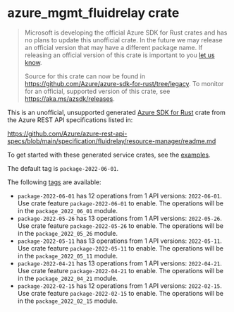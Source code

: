 # azure_mgmt_fluidrelay crate

> Microsoft is developing the official Azure SDK for Rust crates and has no plans to update this unofficial crate.
> In the future we may release an official version that may have a different package name.
> If releasing an official version of this crate is important to you [let us know](https://github.com/Azure/azure-sdk-for-rust/issues/new/choose).
>
> Source for this crate can now be found in <https://github.com/Azure/azure-sdk-for-rust/tree/legacy>.
> To monitor for an official, supported version of this crate, see <https://aka.ms/azsdk/releases>.

This is an unofficial, unsupported generated [Azure SDK for Rust](https://github.com/Azure/azure-sdk-for-rust/tree/legacy) crate from the Azure REST API specifications listed in:

https://github.com/Azure/azure-rest-api-specs/blob/main/specification/fluidrelay/resource-manager/readme.md

To get started with these generated service crates, see the [examples](https://github.com/Azure/azure-sdk-for-rust/blob/legacy/services/README.md#examples).

The default tag is `package-2022-06-01`.

The following [tags](https://github.com/Azure/azure-sdk-for-rust/blob/legacy/services/tags.md) are available:

- `package-2022-06-01` has 12 operations from 1 API versions: `2022-06-01`. Use crate feature `package-2022-06-01` to enable. The operations will be in the `package_2022_06_01` module.
- `package-2022-05-26` has 13 operations from 1 API versions: `2022-05-26`. Use crate feature `package-2022-05-26` to enable. The operations will be in the `package_2022_05_26` module.
- `package-2022-05-11` has 13 operations from 1 API versions: `2022-05-11`. Use crate feature `package-2022-05-11` to enable. The operations will be in the `package_2022_05_11` module.
- `package-2022-04-21` has 13 operations from 1 API versions: `2022-04-21`. Use crate feature `package-2022-04-21` to enable. The operations will be in the `package_2022_04_21` module.
- `package-2022-02-15` has 12 operations from 1 API versions: `2022-02-15`. Use crate feature `package-2022-02-15` to enable. The operations will be in the `package_2022_02_15` module.